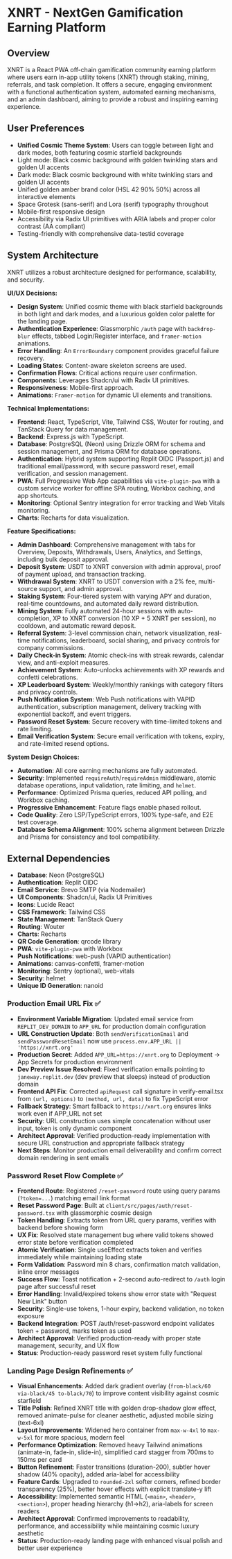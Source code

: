 # XNRT - NextGen Gamification Earning Platform

## Overview
XNRT is a React PWA off-chain gamification community earning platform where users earn in-app utility tokens (XNRT) through staking, mining, referrals, and task completion. It offers a secure, engaging environment with a functional authentication system, automated earning mechanisms, and an admin dashboard, aiming to provide a robust and inspiring earning experience.

## User Preferences
- **Unified Cosmic Theme System**: Users can toggle between light and dark modes, both featuring cosmic starfield backgrounds
- Light mode: Black cosmic background with golden twinkling stars and golden UI accents
- Dark mode: Black cosmic background with white twinkling stars and golden UI accents
- Unified golden amber brand color (HSL 42 90% 50%) across all interactive elements
- Space Grotesk (sans-serif) and Lora (serif) typography throughout
- Mobile-first responsive design
- Accessibility via Radix UI primitives with ARIA labels and proper color contrast (AA compliant)
- Testing-friendly with comprehensive data-testid coverage

## System Architecture
XNRT utilizes a robust architecture designed for performance, scalability, and security.

**UI/UX Decisions:**
- **Design System**: Unified cosmic theme with black starfield backgrounds in both light and dark modes, and a luxurious golden color palette for the landing page.
- **Authentication Experience**: Glassmorphic `/auth` page with `backdrop-blur` effects, tabbed Login/Register interface, and `framer-motion` animations.
- **Error Handling**: An `ErrorBoundary` component provides graceful failure recovery.
- **Loading States**: Content-aware skeleton screens are used.
- **Confirmation Flows**: Critical actions require user confirmation.
- **Components**: Leverages Shadcn/ui with Radix UI primitives.
- **Responsiveness**: Mobile-first approach.
- **Animations**: `Framer-motion` for dynamic UI elements and transitions.

**Technical Implementations:**
- **Frontend**: React, TypeScript, Vite, Tailwind CSS, Wouter for routing, and TanStack Query for data management.
- **Backend**: Express.js with TypeScript.
- **Database**: PostgreSQL (Neon) using Drizzle ORM for schema and session management, and Prisma ORM for database operations.
- **Authentication**: Hybrid system supporting Replit OIDC (Passport.js) and traditional email/password, with secure password reset, email verification, and session management.
- **PWA**: Full Progressive Web App capabilities via `vite-plugin-pwa` with a custom service worker for offline SPA routing, Workbox caching, and app shortcuts.
- **Monitoring**: Optional Sentry integration for error tracking and Web Vitals monitoring.
- **Charts**: Recharts for data visualization.

**Feature Specifications:**
- **Admin Dashboard**: Comprehensive management with tabs for Overview, Deposits, Withdrawals, Users, Analytics, and Settings, including bulk deposit approval.
- **Deposit System**: USDT to XNRT conversion with admin approval, proof of payment upload, and transaction tracking.
- **Withdrawal System**: XNRT to USDT conversion with a 2% fee, multi-source support, and admin approval.
- **Staking System**: Four-tiered system with varying APY and duration, real-time countdowns, and automated daily reward distribution.
- **Mining System**: Fully automated 24-hour sessions with auto-completion, XP to XNRT conversion (10 XP + 5 XNRT per session), no cooldown, and automatic reward deposit.
- **Referral System**: 3-level commission chain, network visualization, real-time notifications, leaderboard, social sharing, and privacy controls for company commissions.
- **Daily Check-in System**: Atomic check-ins with streak rewards, calendar view, and anti-exploit measures.
- **Achievement System**: Auto-unlocks achievements with XP rewards and confetti celebrations.
- **XP Leaderboard System**: Weekly/monthly rankings with category filters and privacy controls.
- **Push Notification System**: Web Push notifications with VAPID authentication, subscription management, delivery tracking with exponential backoff, and event triggers.
- **Password Reset System**: Secure recovery with time-limited tokens and rate limiting.
- **Email Verification System**: Secure email verification with tokens, expiry, and rate-limited resend options.

**System Design Choices:**
- **Automation**: All core earning mechanisms are fully automated.
- **Security**: Implemented `requireAuth`/`requireAdmin` middleware, atomic database operations, input validation, rate limiting, and `helmet`.
- **Performance**: Optimized Prisma queries, reduced API polling, and Workbox caching.
- **Progressive Enhancement**: Feature flags enable phased rollout.
- **Code Quality**: Zero LSP/TypeScript errors, 100% type-safe, and E2E test coverage.
- **Database Schema Alignment**: 100% schema alignment between Drizzle and Prisma for consistency and tool compatibility.

## External Dependencies
- **Database**: Neon (PostgreSQL)
- **Authentication**: Replit OIDC
- **Email Service**: Brevo SMTP (via Nodemailer)
- **UI Components**: Shadcn/ui, Radix UI Primitives
- **Icons**: Lucide React
- **CSS Framework**: Tailwind CSS
- **State Management**: TanStack Query
- **Routing**: Wouter
- **Charts**: Recharts
- **QR Code Generation**: qrcode library
- **PWA**: `vite-plugin-pwa` with Workbox
- **Push Notifications**: web-push (VAPID authentication)
- **Animations**: canvas-confetti, framer-motion
- **Monitoring**: Sentry (optional), web-vitals
- **Security**: helmet
- **Unique ID Generation**: nanoid
### Production Email URL Fix ✅
- **Environment Variable Migration**: Updated email service from `REPLIT_DEV_DOMAIN` to `APP_URL` for production domain configuration
- **URL Construction Update**: Both `sendVerificationEmail` and `sendPasswordResetEmail` now use `process.env.APP_URL || 'https://xnrt.org'`
- **Production Secret**: Added `APP_URL=https://xnrt.org` to Deployment → App Secrets for production environment
- **Dev Preview Issue Resolved**: Fixed verification emails pointing to `janeway.replit.dev` (dev preview that sleeps) instead of production domain
- **Frontend API Fix**: Corrected `apiRequest` call signature in verify-email.tsx from `(url, options)` to `(method, url, data)` to fix TypeScript error
- **Fallback Strategy**: Smart fallback to `https://xnrt.org` ensures links work even if APP_URL not set
- **Security**: URL construction uses simple concatenation without user input, token is only dynamic component
- **Architect Approval**: Verified production-ready implementation with secure URL construction and appropriate fallback strategy
- **Next Steps**: Monitor production email deliverability and confirm correct domain rendering in sent emails

### Password Reset Flow Complete ✅
- **Frontend Route**: Registered `/reset-password` route using query params (`?token=...`) matching email link format
- **Reset Password Page**: Built at `client/src/pages/auth/reset-password.tsx` with glassmorphic cosmic design
- **Token Handling**: Extracts token from URL query params, verifies with backend before showing form
- **UX Fix**: Resolved state management bug where valid tokens showed error state before verification completed
- **Atomic Verification**: Single useEffect extracts token and verifies immediately while maintaining loading state
- **Form Validation**: Password min 8 chars, confirmation match validation, inline error messages
- **Success Flow**: Toast notification + 2-second auto-redirect to `/auth` login page after successful reset
- **Error Handling**: Invalid/expired tokens show error state with "Request New Link" button
- **Security**: Single-use tokens, 1-hour expiry, backend validation, no token exposure
- **Backend Integration**: POST /auth/reset-password endpoint validates token + password, marks token as used
- **Architect Approval**: Verified production-ready with proper state management, security, and UX flow
- **Status**: Production-ready password reset system fully functional

### Landing Page Design Refinements ✅
- **Visual Enhancements**: Added dark gradient overlay (`from-black/60 via-black/45 to-black/70`) to improve content visibility against cosmic starfield
- **Title Polish**: Refined XNRT title with golden drop-shadow glow effect, removed animate-pulse for cleaner aesthetic, adjusted mobile sizing (text-6xl)
- **Layout Improvements**: Widened hero container from `max-w-4xl` to `max-w-5xl` for more spacious, modern feel
- **Performance Optimization**: Removed heavy Tailwind animations (animate-in, fade-in, slide-in), simplified card stagger from 700ms to 150ms per card
- **Button Refinement**: Faster transitions (duration-200), subtler hover shadow (40% opacity), added aria-label for accessibility
- **Feature Cards**: Upgraded to `rounded-2xl` softer corners, refined border transparency (25%), better hover effects with explicit translate-y lift
- **Accessibility**: Implemented semantic HTML (`<main>`, `<header>`, `<section>`), proper heading hierarchy (h1→h2), aria-labels for screen readers
- **Architect Approval**: Confirmed improvements to readability, performance, and accessibility while maintaining cosmic luxury aesthetic
- **Status**: Production-ready landing page with enhanced visual polish and better user experience
